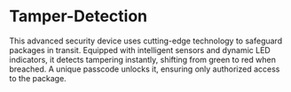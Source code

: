 # Tamper-Detection
This advanced security device uses cutting-edge technology to safeguard packages in transit. Equipped with intelligent sensors and dynamic LED indicators, it detects tampering instantly, shifting from green to red when breached. A unique passcode unlocks it, ensuring only authorized access to the package.
